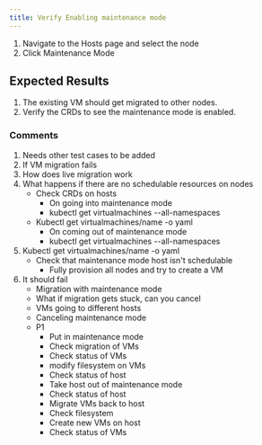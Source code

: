 ```yaml
---
title: Verify Enabling maintenance mode	
---
```

1. Navigate to the Hosts page and select the node
2. Click Maintenance Mode

## Expected Results
1. The existing VM should get migrated to other nodes.
2. Verify the CRDs to see the maintenance mode is enabled.

### Comments
1. Needs other test cases to be added
2. If VM migration fails
3. How does live migration work
4. What happens if there are no schedulable resources on nodes
    - Check CRDs on hosts
        - On going into maintenance mode
        - kubectl get virtualmachines --all-namespaces
    - Kubectl get virtualmachines/name -o yaml
        - On coming out of maintenance mode
        - kubectl get virtualmachines --all-namespaces
5. Kubectl get virtualmachines/name -o yaml
    - Check that maintenance mode host isn't schedulable
        - Fully provision all nodes and try to create a VM
6. It should fail
    - Migration with maintenance mode
    - What if migration gets stuck, can you cancel
    - VMs going to different hosts
    - Canceling maintenance mode
    - P1 
        - Put in maintenance mode
        - Check migration of VMs
        - Check status of VMs
        - modify filesystem on VMs
        - Check status of host
        - Take host out of maintenance mode
        - Check status of host
        - Migrate VMs back to host
        - Check filesystem
        - Create new VMs on host
        - Check status of VMs
